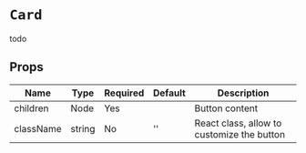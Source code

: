 `Card`
======

todo

Props
-----

Name | Type | Required | Default | Description
-----|------|----------|---------|------------
children|Node|Yes||Button content
className|string|No|''|React class, allow to customize the button